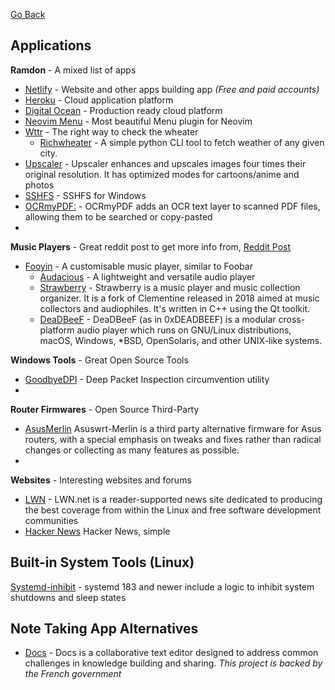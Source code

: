 [Go Back](https://rmelendez.net)

## Applications

**Ramdon** - A mixed list of apps
- [Netlify](https://www.netlify.com/) - Website and other apps building app *(Free and paid accounts)*
- [Heroku](https://www.heroku.com/) - Cloud application platform
- [Digital Ocean](https://www.digitalocean.com/) - Production ready cloud platform
- [Neovim Menu](https://www.reddit.com/r/neovim/comments/1fwrt8g/menu_most_beautiful_menu_plugin_for_neovim/) - Most beautiful Menu plugin for Neovim
- [Wttr](https://github.com/chubin/wttr.in) - The right way to check the wheater
	- [Richwheater](https://github.com/Rizen54/richweather) - A simple python CLI tool to fetch weather of any given city. 
- [Upscaler](https://flathub.org/apps/io.gitlab.theevilskeleton.Upscaler) - Upscaler enhances and upscales images four times their original resolution. It has optimized modes for cartoons/anime and photos
- [SSHFS](https://github.com/winfsp/sshfs-win) - SSHFS for Windows
- [OCRmyPDF:](https://github.com/ocrmypdf/OCRmyPDF) - OCRmyPDF adds an OCR text layer to scanned PDF files, allowing them to be searched or copy-pasted
- 

**Music Players** - Great reddit post to get more info from, [Reddit Post](https://www.reddit.com/r/archlinux/comments/1fsx2nh/whats_the_best_music_player/)
- [Fooyin](https://github.com/fooyin/fooyin) - A customisable music player, similar to Foobar
	- [Audacious](https://github.com/audacious-media-player/audacious) - A lightweight and versatile audio player
	- [Strawberry](https://github.com/strawberrymusicplayer/strawberry) - Strawberry is a music player and music collection organizer. It is a fork of Clementine released in 2018 aimed at music collectors and audiophiles. It's written in C++ using the Qt toolkit.
	- [DeaDBeeF](https://deadbeef.sourceforge.io/) - DeaDBeeF (as in 0xDEADBEEF) is a modular cross-platform audio player which runs on GNU/Linux distributions, macOS, Windows, *BSD, OpenSolaris, and other UNIX-like systems. 

**Windows Tools** - Great Open Source Tools
- [GoodbyeDPI](https://github.com/ValdikSS/GoodbyeDPI) - Deep Packet Inspection circumvention utility
- 

**Router Firmwares** - Open Source Third-Party
- [AsusMerlin](https://www.asuswrt-merlin.net/) Asuswrt-Merlin is a third party alternative firmware for Asus routers, with a special emphasis on tweaks and fixes rather than radical changes or collecting as many features as possible.
- 
**Websites** - Interesting websites and forums
- [LWN](https://lwn.net/) - LWN.net is a reader-supported news site dedicated to producing the best coverage from within the Linux and free software development communities
- [Hacker News](https://news.ycombinator.com/news) Hacker News, simple

## Built-in System Tools (Linux)

[Systemd-inhibit](https://systemd.io/INHIBITOR_LOCKS/) -  systemd 183 and newer include a logic to inhibit system shutdowns and sleep states

## Note Taking App Alternatives
- [Docs](https://github.com/suitenumerique/docs) - Docs is a collaborative text editor designed to address common challenges in knowledge building and sharing. *This project is backed by the French government*